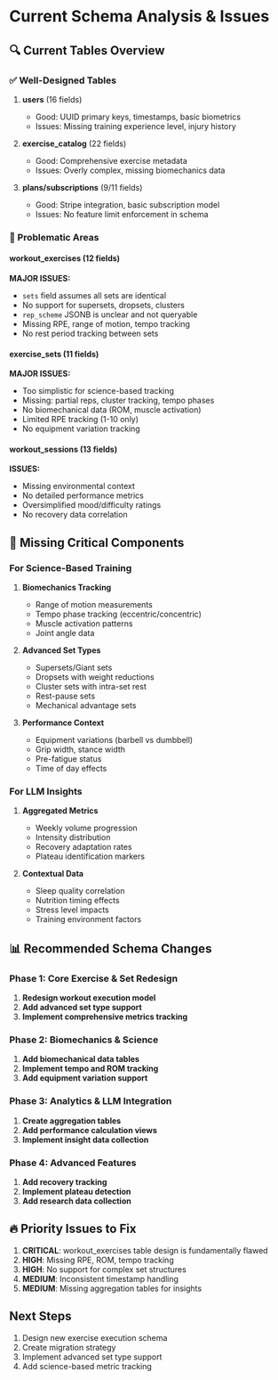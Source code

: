 # Current Schema Analysis & Issues

## 🔍 Current Tables Overview

### ✅ Well-Designed Tables
1. **users** (16 fields)
   - Good: UUID primary keys, timestamps, basic biometrics
   - Issues: Missing training experience level, injury history

2. **exercise_catalog** (22 fields) 
   - Good: Comprehensive exercise metadata
   - Issues: Overly complex, missing biomechanics data

3. **plans/subscriptions** (9/11 fields)
   - Good: Stripe integration, basic subscription model
   - Issues: No feature limit enforcement in schema

### 🚨 Problematic Areas

#### **workout_exercises** (12 fields)
**MAJOR ISSUES:**
- `sets` field assumes all sets are identical 
- No support for supersets, dropsets, clusters
- `rep_scheme` JSONB is unclear and not queryable
- Missing RPE, range of motion, tempo tracking
- No rest period tracking between sets

#### **exercise_sets** (11 fields) 
**MAJOR ISSUES:**
- Too simplistic for science-based tracking
- Missing: partial reps, cluster tracking, tempo phases
- No biomechanical data (ROM, muscle activation)
- Limited RPE tracking (1-10 only)
- No equipment variation tracking

#### **workout_sessions** (13 fields)
**ISSUES:**
- Missing environmental context
- No detailed performance metrics
- Oversimplified mood/difficulty ratings
- No recovery data correlation

## 🎯 Missing Critical Components

### For Science-Based Training
1. **Biomechanics Tracking**
   - Range of motion measurements
   - Tempo phase tracking (eccentric/concentric)
   - Muscle activation patterns
   - Joint angle data

2. **Advanced Set Types**
   - Supersets/Giant sets
   - Dropsets with weight reductions
   - Cluster sets with intra-set rest
   - Rest-pause sets
   - Mechanical advantage sets

3. **Performance Context**
   - Equipment variations (barbell vs dumbbell)
   - Grip width, stance width
   - Pre-fatigue status
   - Time of day effects

### For LLM Insights
1. **Aggregated Metrics**
   - Weekly volume progression
   - Intensity distribution
   - Recovery adaptation rates
   - Plateau identification markers

2. **Contextual Data**
   - Sleep quality correlation
   - Nutrition timing effects
   - Stress level impacts
   - Training environment factors

## 📊 Recommended Schema Changes

### Phase 1: Core Exercise & Set Redesign
1. **Redesign workout execution model**
2. **Add advanced set type support**
3. **Implement comprehensive metrics tracking**

### Phase 2: Biomechanics & Science
1. **Add biomechanical data tables**
2. **Implement tempo and ROM tracking**
3. **Add equipment variation support**

### Phase 3: Analytics & LLM Integration
1. **Create aggregation tables**
2. **Add performance calculation views**
3. **Implement insight data collection**

### Phase 4: Advanced Features
1. **Add recovery tracking**
2. **Implement plateau detection**
3. **Add research data collection**

## 🔥 Priority Issues to Fix

1. **CRITICAL**: workout_exercises table design is fundamentally flawed
2. **HIGH**: Missing RPE, ROM, tempo tracking
3. **HIGH**: No support for complex set structures
4. **MEDIUM**: Inconsistent timestamp handling
5. **MEDIUM**: Missing aggregation tables for insights

## Next Steps
1. Design new exercise execution schema
2. Create migration strategy
3. Implement advanced set type support
4. Add science-based metric tracking
